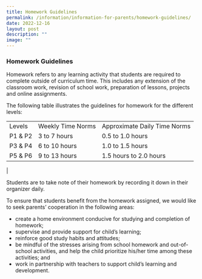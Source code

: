 ```yaml
---
title: Homework Guidelines
permalink: /information/information-for-parents/homework-guidelines/
date: 2022-12-16
layout: post
description: ""
image: ""
---
```





### Homework Guidelines

Homework refers to any learning activity that students are required to complete outside of curriculum time. This includes any extension of the classroom work, revision of school work, preparation of lessons, projects and online assignments.

The following table illustrates the guidelines for homework for the different levels:

|  |  |  |
|---|---|---|
| Levels | Weekly Time Norms | Approximate Daily Time Norms |
| P1 & P2 | 3 to 7 hours | 0.5 to 1.0 hours |
| P3 & P4 | 6 to 10 hours | 1.0 to 1.5 hours |
| P5 & P6 | 9 to 13 hours | 1.5 hours to 2.0 hours |
|

Students are to take note of their homework by recording it down in their organizer daily.

To ensure that students benefit from the homework assigned, we would like to seek parents’ cooperation in the following areas:

*   create a home environment conducive for studying and completion of homework;
*   supervise and provide support for child’s learning;
*   reinforce good study habits and attitudes;
*   be mindful of the stresses arising from school homework and out-of-school activities, and help the child prioritize his/her time among these activities; and
*   work in partnership with teachers to support child’s learning and development.